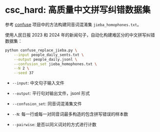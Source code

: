 # csc_hard: 高质量中文拼写纠错数据集

参考 [confuse](https://github.com/zejunwang1/confuse) 项目中的方法构建同音词混淆集 `jieba_homophones.txt`。

使用人民日报 2023 和 2024 年的新闻句子，自动化构建难区分的中文拼写纠错数据集：

```bash
python confuse_replace_jieba.py \
    --input people_daily_sents.txt \
    --output people_daily.jsonl \
    --confusion_set jieba_homophones.txt \
    --N 2 \
    --seed 37
```

- `--input`: 中文句子输入文件

- `--output`: 平行句对输出文件，jsonl 形式

- `--confusion_set`: 同音词混淆集文件

- `--N`: 每一行或每一对同音词最多构造的包含拼写错误的样本数

- `--pairwise`: 是否以同义词对的方式进行计数


